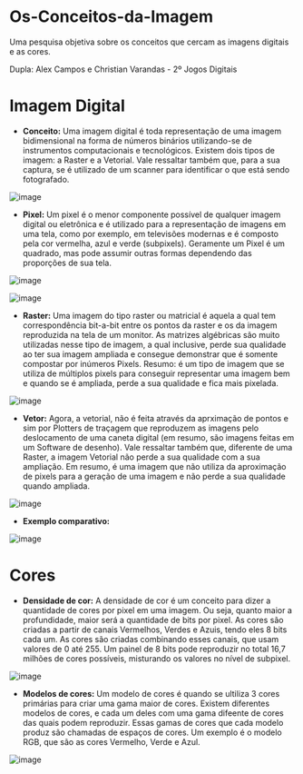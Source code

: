 # Os-Conceitos-da-Imagem
Uma pesquisa objetiva sobre os conceitos que cercam as imagens digitais e as cores.

Dupla: Alex Campos e Christian Varandas - 2º Jogos Digitais

# Imagem Digital

 * **Conceito:** Uma imagem digital é toda representação de uma imagem bidimensional na forma de números binários utilizando-se de instrumentos computacionais e tecnológicos. Existem dois tipos de imagem: a Raster e a Vetorial. Vale ressaltar também que, para a sua captura, se é utilizado de um scanner para identificar o que está sendo fotografado.
   
![image](https://github.com/Alex2024Campos/Os-Conceitos-da-Imagem/assets/160960774/f7653d4e-2d39-46ae-8181-e142f889e715)


 * **Pixel:** Um pixel é o menor componente possível de qualquer imagem digital ou eletrônica e é utilizado para a representação de imagens em uma tela, como por exemplo, em televisões modernas e é composto pela cor vermelha, azul e verde (subpixels). Geramente um Pixel é um quadrado, mas pode assumir outras formas dependendo das proporções de sua tela.

![image](https://github.com/Alex2024Campos/Os-Conceitos-da-Imagem/assets/160960774/da281768-3d8b-4f04-8b62-312e32b1a00c)

![image](https://github.com/Alex2024Campos/Os-Conceitos-da-Imagem/assets/160960774/468a77f4-728e-4a40-ae49-b448fd171a99)



 * **Raster:** Uma imagem do tipo raster ou matricial é aquela a qual tem correspondência bit-a-bit entre os pontos da raster e os da imagem reproduzida na tela de um monitor. As matrizes algébricas são muito utilizadas nesse tipo de imagem, a qual inclusive, perde sua qualidade ao ter sua imagem ampliada e consegue demonstrar que é somente compostar por inúmeros Pixels. Resumo: é um tipo de imagem que se  utiliza de múltiplos pixels para conseguir representar uma imagem bem e quando se é ampliada, perde a sua qualidade e fica mais pixelada.

![image](https://github.com/Alex2024Campos/Os-Conceitos-da-Imagem/assets/160960774/a526281e-e53d-420a-b4e8-dd60fefc6321)

 * **Vetor:** Agora, a vetorial, não é feita através da aprximação de pontos e sim por Plotters de traçagem que reproduzem as imagens pelo deslocamento de uma caneta digital (em resumo, são imagens feitas em um Software de desenho). Vale ressaltar também que, diferente de uma Raster, a imagem Vetorial não perde a sua qualidade com a sua ampliação. Em resumo, é uma imagem que não utiliza da aproximação de pixels para a geração de uma imagem e não perde a sua qualidade quando ampliada.

![image](https://github.com/Alex2024Campos/Os-Conceitos-da-Imagem/assets/160960774/84a18488-9458-4b63-8e84-ebec99bea797)



* **Exemplo comparativo:**

![image](https://github.com/Alex2024Campos/Os-Conceitos-da-Imagem/assets/160960774/c6906cf3-af31-4af0-9704-0a0a7252f1aa)


# Cores

 * **Densidade de cor:** A densidade de cor é um conceito para dizer a quantidade de cores por pixel em uma imagem. Ou seja, quanto maior a profundidade, maior será a quantidade de bits por pixel. As cores são criadas a partir de canais Vermelhos, Verdes e Azuis, tendo eles 8 bits cada um. As cores são criadas combinando esses canais, que usam valores de 0 até 255. Um painel de 8 bits pode reproduzir no total 16,7 milhões de cores possíveis, misturando os valores no nível de subpixel.

![image](https://github.com/Alex2024Campos/Os-Conceitos-da-Imagem/assets/162368958/4bf10641-29a8-4f51-a203-20e38cf5e79b)



 * **Modelos de cores:** Um modelo de cores é quando se ultiliza 3 cores primárias para criar uma gama maior de cores. Existem diferentes modelos de cores, e cada um deles com uma gama difeente de cores das quais podem reproduzir. Essas gamas de cores que cada modelo produz são chamadas de espaços de cores. Um exemplo é o modelo RGB, que são as cores Vermelho, Verde e Azul.

![image](https://github.com/Alex2024Campos/Os-Conceitos-da-Imagem/assets/162368958/1c77289b-3e38-45f5-9e8a-1193e43befc5)
